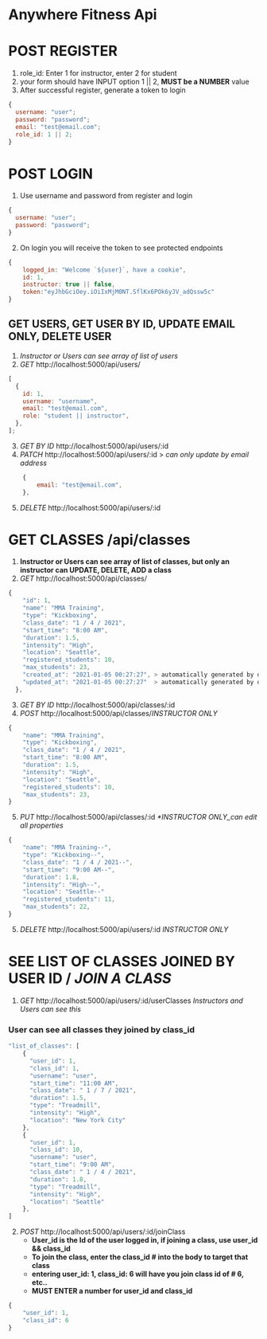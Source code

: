 # Anywhere Fitness Api

# POST REGISTER

1. role_id: Enter 1 for instructor, enter 2 for student
2. your form should have INPUT option 1 || 2, **MUST be a NUMBER** value
3. After successful register, generate a token to login

```javascript
{
  username: "user";
  password: "password";
  email: "test@email.com";
  role_id: 1 || 2;
}
```

# POST LOGIN

1. Use username and password from register and login

```javascript
{
  username: "user";
  password: "password";
}
```

2. On login you will receive the token to see protected endpoints

```javascript
{
    logged_in: "Welcome `${user}`, have a cookie",
    id: 1,
    instructor: true || false,
    token:"eyJhbGciOey.iOiIxMjM0NT.SflKx6POk6yJV_adQssw5c"
}
```

## GET USERS, GET USER BY ID, UPDATE EMAIL ONLY, DELETE USER

1. _Instructor or Users can see array of list of users_
2. _GET_ http://localhost:5000/api/users/

```javascript
[
  {
    id: 1,
    username: "username",
    email: "test@email.com",
    role: "student || instructor",
  },
];
```

3. _GET BY ID_ http://localhost:5000/api/users/:id
4. _PATCH_ http://localhost:5000/api/users/:id > _can only update by email address_

```javascript
    {
        email: "test@email.com",
    },
```

5. _DELETE_ http://localhost:5000/api/users/:id

# GET CLASSES /api/classes

1. **Instructor or Users can see array of list of classes, but only an instructor can UPDATE, DELETE, ADD a class**
2. _GET_ http://localhost:5000/api/classes/

```javascript
{
    "id": 1,
    "name": "MMA Training",
    "type": "Kickboxing",
    "class_date": "1 / 4 / 2021",
    "start_time": "8:00 AM",
    "duration": 1.5,
    "intensity": "High",
    "location": "Seattle",
    "registered_students": 10,
    "max_students": 23,
    "created_at": "2021-01-05 00:27:27", > automatically generated by database, DO NOT add to form
    "updated_at": "2021-01-05 00:27:27"  > automatically generated by database, DO NOT add to form
  },
```

3. _GET BY ID_ http://localhost:5000/api/classes/:id
4. _POST_ http://localhost:5000/api/classes/_*INSTRUCTOR ONLY*_

```javascript
{
    "name": "MMA Training",
    "type": "Kickboxing",
    "class_date": "1 / 4 / 2021",
    "start_time": "8:00 AM",
    "duration": 1.5,
    "intensity": "High",
    "location": "Seattle",
    "registered_students": 10,
    "max_students": 23,
}
```

5. _PUT_ http://localhost:5000/api/classes/:id _\**INSTRUCTOR ONLY*\_can edit all properties_

```javascript
{
    "name": "MMA Training--",
    "type": "Kickboxing--",
    "class_date": "1 / 4 / 2021--",
    "start_time": "9:00 AM--",
    "duration": 1.8,
    "intensity": "High--",
    "location": "Seattle--"
    "registered_students": 11,
    "max_students": 22,
}
```

5. _DELETE_ http://localhost:5000/api/users/:id _*INSTRUCTOR ONLY*_

# SEE LIST OF CLASSES JOINED BY USER ID / _JOIN A CLASS_

1. _GET_ http://localhost:5000/api/users/:id/userClasses _Instructors and Users can see this_

### User can see all classes they joined by **class_id**

```javascript
"list_of_classes": [
    {
      "user_id": 1,
      "class_id": 1,
      "username": "user",
      "start_time": "11:00 AM",
      "class_date": " 1 / 7 / 2021",
      "duration": 1.5,
      "type": "Treadmill",
      "intensity": "High",
      "location": "New York City"
    },
    {
      "user_id": 1,
      "class_id": 10,
      "username": "user",
      "start_time": "9:00 AM",
      "class_date": " 1 / 4 / 2021",
      "duration": 1.8,
      "type": "Treadmill",
      "intensity": "High",
      "location": "Seattle"
    },
]
```

2. _POST_ http://localhost:5000/api/users/:id/joinClass
   - **User_id is the Id of the user logged in, if joining a class, use user_id && class_id**
   - **To join the class, enter the class_id # into the body to target that class**
   - **entering user_id: 1, class_id: 6 will have you join class id of # 6, etc..**
   - **MUST ENTER a number for user_id and class_id**

```javascript
{
	"user_id": 1,
	"class_id": 6
}
```
